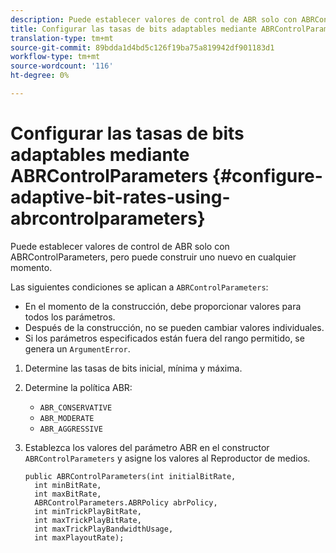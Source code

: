 ```yaml
---
description: Puede establecer valores de control de ABR solo con ABRControlParameters, pero puede construir uno nuevo en cualquier momento.
title: Configurar las tasas de bits adaptables mediante ABRControlParameters
translation-type: tm+mt
source-git-commit: 89bdda1d4bd5c126f19ba75a819942df901183d1
workflow-type: tm+mt
source-wordcount: '116'
ht-degree: 0%

---
```



# Configurar las tasas de bits adaptables mediante ABRControlParameters {#configure-adaptive-bit-rates-using-abrcontrolparameters}

Puede establecer valores de control de ABR solo con ABRControlParameters, pero puede construir uno nuevo en cualquier momento.

Las siguientes condiciones se aplican a `ABRControlParameters`:

* En el momento de la construcción, debe proporcionar valores para todos los parámetros.
* Después de la construcción, no se pueden cambiar valores individuales.
* Si los parámetros especificados están fuera del rango permitido, se genera un `ArgumentError`.

1. Determine las tasas de bits inicial, mínima y máxima.
1. Determine la política ABR:

   * `ABR_CONSERVATIVE`
   * `ABR_MODERATE`
   * `ABR_AGGRESSIVE`

1. Establezca los valores del parámetro ABR en el constructor `ABRControlParameters` y asigne los valores al Reproductor de medios.

   ```
   public ABRControlParameters(int initialBitRate, 
     int minBitRate, 
     int maxBitRate, 
     ABRControlParameters.ABRPolicy abrPolicy, 
     int minTrickPlayBitRate, 
     int maxTrickPlayBitRate, 
     int maxTrickPlayBandwidthUsage, 
     int maxPlayoutRate);
   ```
